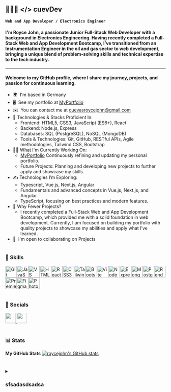👨🏻‍💻 </> cuevDev
---
**`Web and App Developer / Electronics Engineer`**
#### I'm Royce John, a passionate Junior Full-Stack Web Developer with a background in Electronics Engineering. Having recently completed a Full-Stack Web and App Development Bootcamp, I’ve transitioned from an Instrumentation Engineer in the oil and gas sector to web development, bringing a unique blend of problem-solving skills and technical expertise to the tech industry.
---
#### Welcome to my GitHub profile, where I share my journey, projects, and passion for continuous learning.
* 🌍  I'm based in Germany
* 🖥️  See my portfolio at [MyPortfolio](http://cuevdev.netlify.app)
* ✉️  You can contact me at [cuevasroycejohn@gmail.com](mailto:cuevasroycejohn@gmail.com)
* 🚀 Technologies & Stacks Proficient In:
  * Frontend: HTML5, CSS3, JavaScript (ES6+), React
  * Backend: Node.js, Express
  * Databases: SQL (PostgreSQL), NoSQL (MongoDB)
  * Tools & Technologies: Git, GitHub, RESTful APIs, Agile methodologies, Tailwind CSS, Bootstrap
* 👨‍🔧 What I'm Currently Working On:
  *  [MyPortfolio](http://cuevdev.netlify.app) Continuously refining and updating my personal portfolio.
  *  Future Projects: Planning and developing new projects to further apply and showcase my skills.
* ✍️ Technologies I’m Exploring:
  * Typescript, Vue.js, Next.js, Angular
  * Fundamentals and advanced concepts in Vue.js, Next.js, and Angular.
  * TypeScript, focusing on best practices and modern features.
* 🤔 Why Fewer Projects?
  *  I recently completed a Full-Stack Web and App Development Bootcamp, which provided me with a solid foundation in web development. Currently, I am focused on building my portfolio with quality projects to showcase my abilities and apply what I’ve learned.
* 🤝  I'm open to collaborating on Projects

#
### 🧠 Skills
<p align="left">
<a href="https://git-scm.com/" target="_blank" rel="noreferrer"><img src="https://raw.githubusercontent.com/danielcranney/readme-generator/main/public/icons/skills/git-colored.svg" width="36" height="36" alt="Git" /></a><a href="https://developer.mozilla.org/en-US/docs/Web/JavaScript" target="_blank" rel="noreferrer"><img src="https://raw.githubusercontent.com/danielcranney/readme-generator/main/public/icons/skills/javascript-colored.svg" width="36" height="36" alt="JavaScript" /></a><a href="https://code.visualstudio.com/" target="_blank" rel="noreferrer"><img src="https://raw.githubusercontent.com/danielcranney/readme-generator/main/public/icons/skills/visualstudiocode.svg" width="36" height="36" alt="VS Code" /></a><a href="https://developer.mozilla.org/en-US/docs/Glossary/HTML5" target="_blank" rel="noreferrer"><img src="https://raw.githubusercontent.com/danielcranney/readme-generator/main/public/icons/skills/html5-colored.svg" width="36" height="36" alt="HTML5" /></a><a href="https://reactjs.org/" target="_blank" rel="noreferrer"><img src="https://raw.githubusercontent.com/danielcranney/readme-generator/main/public/icons/skills/react-colored.svg" width="36" height="36" alt="React" /></a><a href="https://www.w3.org/TR/CSS/#css" target="_blank" rel="noreferrer"><img src="https://raw.githubusercontent.com/danielcranney/readme-generator/main/public/icons/skills/css3-colored.svg" width="36" height="36" alt="CSS3" /></a><a href="https://tailwindcss.com/" target="_blank" rel="noreferrer"><img src="https://raw.githubusercontent.com/danielcranney/readme-generator/main/public/icons/skills/tailwindcss-colored.svg" width="36" height="36" alt="TailwindCSS" /></a><a href="https://getbootstrap.com/" target="_blank" rel="noreferrer"><img src="https://raw.githubusercontent.com/danielcranney/readme-generator/main/public/icons/skills/bootstrap-colored.svg" width="36" height="36" alt="Bootstrap" /></a><a href="https://vitejs.dev/" target="_blank" rel="noreferrer"><img src="https://raw.githubusercontent.com/danielcranney/readme-generator/main/public/icons/skills/vite-colored.svg" width="36" height="36" alt="Vite" /></a><a href="https://angular.io/" target="_blank" rel="noreferrer"><img src="https://raw.githubusercontent.com/danielcranney/readme-generator/main/public/icons/skills/nodejs-colored.svg" width="36" height="36" alt="NodeJS" /></a><a href="https://expressjs.com/" target="_blank" rel="noreferrer"><img src="https://raw.githubusercontent.com/danielcranney/readme-generator/main/public/icons/skills/express-colored.svg" width="36" height="36" alt="Express" /></a><a href="https://www.mongodb.com/" target="_blank" rel="noreferrer"><img src="https://raw.githubusercontent.com/danielcranney/readme-generator/main/public/icons/skills/mongodb-colored.svg" width="36" height="36" alt="MongoDB" /></a><a href="https://www.postgresql.org/" target="_blank" rel="noreferrer"><img src="https://raw.githubusercontent.com/danielcranney/readme-generator/main/public/icons/skills/postgresql-colored.svg" width="36" height="36" alt="PostgreSQL" /></a><a href="https://render.com/" target="_blank" rel="noreferrer"><img src="https://raw.githubusercontent.com/danielcranney/readme-generator/main/public/icons/skills/render-colored.svg" width="36" height="36" alt="Render" /></a><a href="https://www.adobe.com/uk/products/premiere.html" target="_blank" rel="noreferrer"><img src="https://raw.githubusercontent.com/danielcranney/readme-generator/main/public/icons/skills/premierepro-colored.svg" width="36" height="36" alt="Premiere Pro" /></a><a href="https://www.figma.com/" target="_blank" rel="noreferrer"><img src="https://raw.githubusercontent.com/danielcranney/readme-generator/main/public/icons/skills/figma-colored.svg" width="36" height="36" alt="Figma" /></a><a href="https://www.adobe.com/uk/products/photoshop.html" target="_blank" rel="noreferrer"><img src="https://raw.githubusercontent.com/danielcranney/readme-generator/main/public/icons/skills/photoshop-colored.svg" width="36" height="36" alt="Photoshop" /></a>
</p>

#
### 🥂 Socials

<p align="left"> <a href="https://www.github.com/roycejohn" target="_blank" rel="noreferrer"> <picture> <source media="(prefers-color-scheme: dark)" srcset="https://raw.githubusercontent.com/danielcranney/readme-generator/main/public/icons/socials/github-dark.svg" /> <source media="(prefers-color-scheme: light)" srcset="https://raw.githubusercontent.com/danielcranney/readme-generator/main/public/icons/socials/github.svg" /> <img src="https://raw.githubusercontent.com/danielcranney/readme-generator/main/public/icons/socials/github.svg" width="32" height="32" /> </picture> </a> <a href="https://www.linkedin.com/in/royce-john-cuevas" target="_blank" rel="noreferrer"> <picture> <source media="(prefers-color-scheme: dark)" srcset="https://raw.githubusercontent.com/danielcranney/readme-generator/main/public/icons/socials/linkedin-dark.svg" /> <source media="(prefers-color-scheme: light)" srcset="https://raw.githubusercontent.com/danielcranney/readme-generator/main/public/icons/socials/linkedin.svg" /> <img src="https://raw.githubusercontent.com/danielcranney/readme-generator/main/public/icons/socials/linkedin.svg" width="32" height="32" /> </picture> </a></p>

#
### 📊 Stats
<b>My GitHub Stats</b>
<a href="http://www.github.com/roycejohn"><img src="https://github-readme-stats.vercel.app/api?username=roycejohn&show_icons=true&hide=stars,&count_private=true&title_color=0891b2&text_color=ffffff&icon_color=0891b2&bg_color=1c1917&hide_border=true&show_icons=true" alt="roycejohn's GitHub stats" /></a>
#
<details>
 <summary><h3>sfsadasdsadsa</h3></summary>
 sdadasdsadasdsadasdsadsdfdsfdsafsdafsdafdsafasdffsdafasdsdfsafasdfasdfsadfasdfasdfasdfasdfasdfsdfsdfsdafsafasfasdfasfsadf
</details>

<!--

## Hi there 👋

I'm Royce John, a passionate Junior Full-Stack Web Developer with a background in Electronics Engineering. I transitioned from being an Instrumentation Engineer in the oil and gas sector to web development, bringing problem-solving skills and technical expertise to the tech industry. Welcome to my GitHub profile, where I share my journey, projects, and passion for continuous learning.

🚀 Technologies & Stacks I'm Familiar With:
  -Frontend: HTML5, CSS3, JavaScript (ES6+), React
  -Backend: Node.js, Express
  -Databases: SQL (PostgreSQL), NoSQL (MongoDB)
  -Tools & Technologies: Git, GitHub, RESTful APIs, Agile methodologies, Tailwind CSS, Bootstrap

🔭 I’m currently working on:
  -Exploring Vue.js, Angular, and Next.js for potential projects.
  -Planning to start a web application project, leveraging these frameworks for a comprehensive learning experience.

🌱 I’m currently learning:
  -Fundamentals and advanced concepts in Vue.js, Angular, and Next.js.
  -JavaScript and TypeScript, focusing on best practices and modern features.

👯 I’m looking to collaborate on:
  -Any projects or initiatives that use Vue.js, Angular, or Next.js.
  -Open-source contributions, especially in front-end development.
  * ⚡  I'm Deadpool... but with code instead of katanas!

🧳 Hobbies & Interests:

-I'm an avid traveler and love exploring new places and cultures. My journeys have taken me to various countries, and I'm always eager to discover more.
-A tech enthusiast at heart, I enjoy experimenting with the latest gadgets and keeping up with trends in consumer electronics.
**roycejohn/roycejohn** is a ✨ _special_ ✨ repository because its `README.md` (this file) appears on your GitHub profile.

Here are some ideas to get you started:

- 🔭 I’m currently working on ...
- 🌱 I’m currently learning ...
- 👯 I’m looking to collaborate on ...
- 🤔 I’m looking for help with ...
- 💬 Ask me about ...
- 📫 How to reach me: ...
- 😄 Pronouns: ...
- ⚡ Fun fact: ...
-->
